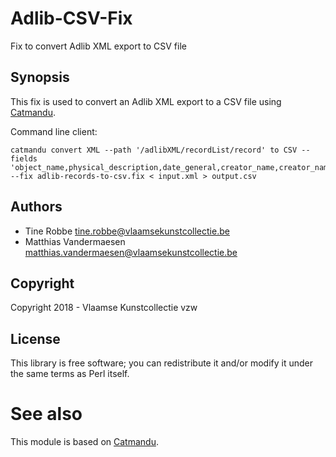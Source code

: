 # Adlib-CSV-Fix
Fix to convert Adlib XML export to CSV file

## Synopsis
This fix is used to convert an Adlib XML export to a CSV file using [Catmandu](http://librecat.org).

Command line client:

    catmandu convert XML --path '/adlibXML/recordList/record' to CSV --fields 'object_name,physical_description,date_general,creator_name,creator_name_adlib,creator_dob,creator_dod,material_description,dimension_h_value,dimension_w_value,dimension_h_unit,title_nl,object_number,inscriptions,acquisition' --fix adlib-records-to-csv.fix < input.xml > output.csv

## Authors
* Tine Robbe tine.robbe@vlaamsekunstcollectie.be
* Matthias Vandermaesen matthias.vandermaesen@vlaamsekunstcollectie.be

## Copyright
Copyright 2018 - Vlaamse Kunstcollectie vzw

## License
This library is free software; you can redistribute it and/or modify it under the same terms as Perl itself.

# See also
This module is based on [Catmandu](https://metacpan.org/pod/Catmandu).
